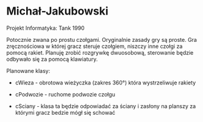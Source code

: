 # Michał-Jakubowski
Projekt Informatyka: Tank 1990 

Potocznie zwana po prostu czołgami. Oryginalnie zasady gry są proste. Gra zręcznościowa w której gracz steruje czołgiem, niszczy inne czołgi za pomocą rakiet. Planuję zrobić rozgrywkę dwuosobową, sterowanie będzie odbywało się za pomocą klawiatury. 


Planowane klasy: 

- cWieza - obrotowa wieżyczka (zakres 360°) która wystrzeliwuje rakiety

- cPodwozie - ruchome podwozie czołgu 

- cSciany - klasa ta będzie odpowiadać za ściany i zasłony na planszy za którymi gracz bedzie mógł się schować
